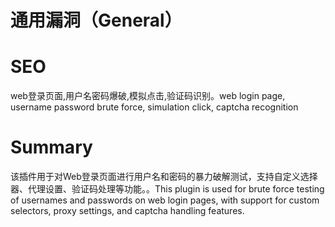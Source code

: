 # 通用漏洞（General）
# SEO
web登录页面,用户名密码爆破,模拟点击,验证码识别。web login page, username password brute force, simulation click, captcha recognition
# Summary
该插件用于对Web登录页面进行用户名和密码的暴力破解测试，支持自定义选择器、代理设置、验证码处理等功能。。This plugin is used for brute force testing of usernames and passwords on web login pages, with support for custom selectors, proxy settings, and captcha handling features.

